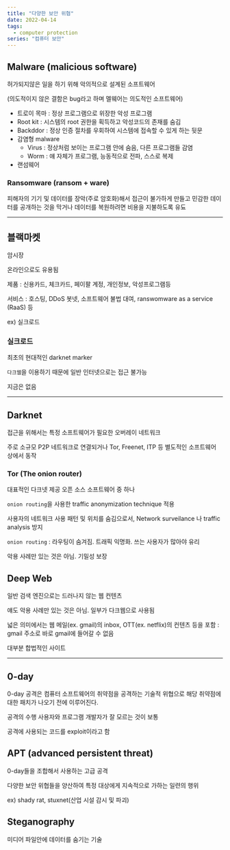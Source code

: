 ```yaml
---
title: "다양한 보안 위협"
date: 2022-04-14
tags:
  - computer protection
series: "컴퓨터 보안"
---
```


## Malware (malicious software)

허가되지않은 일을 하기 위해 악의적으로 설계된 소프트웨어

(의도적이지 않은 결함은 bug라고 하며 멜웨어는 의도적인 소프트웨어)

- 트로이 목마 : 정상 프로그램으로 위장한 악성 프로그램
- Root kit : 시스템의 root 권한을 획득하고 악성코드의 존재를 숨김
- Backddor : 정상 인증 절차를 우회하여 시스템에 접속할 수 있게 하는 뒷문
- 감염형 malware
  - Virus : 정상처럼 보이는 프로그램 안에 숨음, 다른 프로그램들 감염
  - Worm : 얘 자체가 프로그램, 능동적으로 전파, 스스로 복제
- 랜섬웨어

### Ransomware (ransom + ware)

피해자의 기기 및 데이터를 장악(주로 암호화)해서 접근이 불가하게 만들고 민감한 데이터를 공개하는 것을 막거나 데이터를 복원하려면 비용을 지불하도록 유됴

---

## 블랙마켓

암시장

온라인으로도 유용됨

제품 : 신용카드, 체크카드, 페이팔 계정, 개인정보, 악성프로그램등

서비스 : 호스팅, DDoS 봇넷, 소프트웨어 불법 대여, ranswomware as a service (RaaS) 등

ex) 실크로드

### 실크로드

최초의 현대적인 darknet marker

`다크웹`을 이용하기 때문에 일반 인터넷으로는 접근 불가능

지금은 없음

---

## Darknet

접근을 위해서는 특정 소프트웨어가 필요한 오버레이 네트워크

주로 소규모 P2P 네트워크로 연결되거나 Tor, Freenet, ITP 등 별도적인 소프트웨어 상에서 동작

### Tor (The onion router)

대표적인 다크넷 제공 오픈 소스 소프트웨어 중 하나

`onion routing`을 사용한 traffic anonymization technique 적용

사용자의 네트워크 사용 패턴 및 위치를 숨김으로서, Network surveilance 나 traffic analysis 방지

`onion routing` : 라우팅이 숨겨짐. 트래픽 익명화. 쓰는 사용자가 많아야 유리

악용 사례만 있는 것은 아님. 기밀성 보장

## Deep Web

일반 검색 엔진으로는 드러나지 않는 웹 컨텐츠

얘도 악용 사례만 있는 것은 아님. 일부가 다크웹으로 사용됨

넓은 의미에서는 웹 메일(ex. gmail)의 inbox, OTT(ex. netflix)의 컨텐츠 등을 포함 : gmail 주소로 바로 gmail에 들어갈 수 없음

대부분 합법적인 사이트

---

## 0-day

0-day 공격은 컴퓨터 소프트웨어의 취약점을 공격하는 기술적 위협으로 해당 취약점에 대한 패치가 나오기 전에 이루어진다.

공격의 수행 사용자와 프로그램 개발자가 잘 모르는 것이 보통

공격에 사용되는 코드를 exploit이라고 함

## APT (advanced persistent threat)

0-day들을 조합해서 사용하는 고급 공격

다양한 보안 위협들을 양산하여 특정 대상에게 지속적으로 가하는 일련의 행위

ex) shady rat, stuxnet(산업 시설 감시 및 파괴)

## Steganography

미디어 파일안에 데이터를 숨기는 기술
